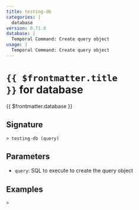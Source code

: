 ```yaml
---
title: testing-db
categories: |
  database
version: 0.71.0
database: |
  Temporal Command: Create query object
usage: |
  Temporal Command: Create query object
---
```


# <code>{{ $frontmatter.title }}</code> for database

<div class='command-title'>{{ $frontmatter.database }}</div>

## Signature

```> testing-db (query)```

## Parameters

 -  `query`: SQL to execute to create the query object

## Examples


```shell
>
```
